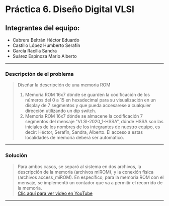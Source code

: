 # Práctica 6. Diseño Digital VLSI
## Integrantes del equipo:
- Cabrera Beltrán Héctor Eduardo
- Castillo López Humberto Serafín
- García Racilla Sandra
- Suárez Espinoza Mario Alberto
---
### Descripción de el problema
> Diseñar la descripción de una memoria ROM
> 1. Memoria ROM 16x7 dónde se guarden la codificación de los números del 0 a 15
> en hexadecimal para su visualización en un display de 7 segmentos y que pueda
> accesarese a cualquier dirección utilizando un dip switch.
> 2. Memoria ROM 16x7 dónde se almacene la codificación 7 segmentos del mensaje
> "VLSI-2020_1-HSSA", dónde HSSA son las iniciales de los nombres de los
> integrantes de nuestro equipo, es decir: Héctor, Serafín, Sandra, Alberto.
> El acceso a estas localidades de memoria deberá ser automático.
---
### Solución
> Para ambos casos, se separó al sistema en dos archivos, la descripción de la
> memoria (archivos miROM), y la conexión física (archivos access_miROM).
> En específico, para la memoria ROM con el mensaje, se implementó un contador
> que va a permitir el recorrido de la memoria.  
> [Clic aquí para ver video en YouTube](https://www.youtube.com)
---
